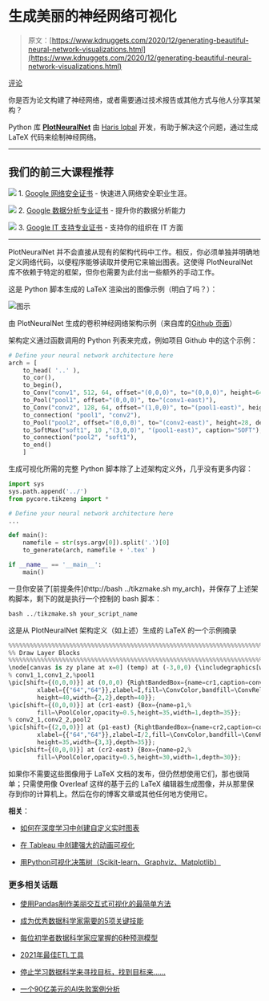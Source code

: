 # 生成美丽的神经网络可视化

> 原文：[https://www.kdnuggets.com/2020/12/generating-beautiful-neural-network-visualizations.html](https://www.kdnuggets.com/2020/12/generating-beautiful-neural-network-visualizations.html)

[评论](#comments)

你是否为论文构建了神经网络，或者需要通过技术报告或其他方式与他人分享其架构？

Python 库 **[PlotNeuralNet](https://github.com/HarisIqbal88/PlotNeuralNet)** 由 [Haris Iqbal](https://github.com/HarisIqbal88) 开发，有助于解决这个问题，通过生成 LaTeX 代码来绘制神经网络。

* * *

## 我们的前三大课程推荐

![](../Images/0244c01ba9267c002ef39d4907e0b8fb.png) 1\. [Google 网络安全证书](https://www.kdnuggets.com/google-cybersecurity) - 快速进入网络安全职业生涯。

![](../Images/e225c49c3c91745821c8c0368bf04711.png) 2\. [Google 数据分析专业证书](https://www.kdnuggets.com/google-data-analytics) - 提升你的数据分析能力

![](../Images/0244c01ba9267c002ef39d4907e0b8fb.png) 3\. [Google IT 支持专业证书](https://www.kdnuggets.com/google-itsupport) - 支持你的组织在 IT 方面

* * *

PlotNeuralNet 并不会直接从现有的架构代码中工作。相反，你必须单独并明确地定义网络代码，以便程序能够读取并使用它来输出图表。这使得 PlotNeuralNet 库不依赖于特定的框架，但你也需要为此付出一些额外的手动工作。

这是 Python 脚本生成的 LaTeX 渲染出的图像示例（明白了吗？）：

![图示](../Images/c87f54f6fc31e62368cf3e8dd3bb436d.png)

由 PlotNeuralNet 生成的卷积神经网络架构示例（来自库的[Github 页面](https://github.com/HarisIqbal88/PlotNeuralNet)）

架构定义通过函数调用的 Python 列表来完成，例如项目 Github 中的这个示例：

```py
# Define your neural network architecture here
arch = [
    to_head( '..' ),
    to_cor(),
    to_begin(),
    to_Conv("conv1", 512, 64, offset="(0,0,0)", to="(0,0,0)", height=64, depth=64, width=2),
    to_Pool("pool1", offset="(0,0,0)", to="(conv1-east)"),
    to_Conv("conv2", 128, 64, offset="(1,0,0)", to="(pool1-east)", height=32, depth=32, width=2),
    to_connection( "pool1", "conv2"),
    to_Pool("pool2", offset="(0,0,0)", to="(conv2-east)", height=28, depth=28, width=1),
    to_SoftMax("soft1", 10 ,"(3,0,0)", "(pool1-east)", caption="SOFT"),
    to_connection("pool2", "soft1"),
    to_end()
    ]
```

生成可视化所需的完整 Python 脚本除了上述架构定义外，几乎没有更多内容：

```py
import sys
sys.path.append('../')
from pycore.tikzeng import *

# Define your neural network architecture here
...

def main():
    namefile = str(sys.argv[0]).split('.')[0]
    to_generate(arch, namefile + '.tex' )

if __name__ == '__main__':
    main()
```

一旦你安装了[前提条件](http://bash ../tikzmake.sh my_arch)，并保存了上述架构脚本，剩下的就是执行一个控制的 bash 脚本：

```py
bash ../tikzmake.sh your_script_name
```

这是从 PlotNeuralNet 架构定义（如上述）生成的 LaTeX 的一个示例摘录

```py
%%%%%%%%%%%%%%%%%%%%%%%%%%%%%%%%%%%%%%%%%%%%%%%%%%%%%%%%%%%%%%%%%%%%%%%%%%%%%%%%%%%%%%%%
%% Draw Layer Blocks
%%%%%%%%%%%%%%%%%%%%%%%%%%%%%%%%%%%%%%%%%%%%%%%%%%%%%%%%%%%%%%%%%%%%%%%%%%%%%%%%%%%%%%%%
\node[canvas is zy plane at x=0] (temp) at (-3,0,0) {\includegraphics[width=8cm,height=8cm]{cats.jpg}};
% conv1_1,conv1_2,%pool1
\pic[shift={(0,0,0)}] at (0,0,0) {RightBandedBox={name=cr1,caption=conv1,%
        xlabel={{"64","64"}},zlabel=I,fill=\ConvColor,bandfill=\ConvReluColor,%
        height=40,width={2,2},depth=40}};
\pic[shift={(0,0,0)}] at (cr1-east) {Box={name=p1,%
        fill=\PoolColor,opacity=0.5,height=35,width=1,depth=35}};
% conv2_1,conv2_2,pool2
\pic[shift={(2,0,0)}] at (p1-east) {RightBandedBox={name=cr2,caption=conv2,%
        xlabel={{"64","64"}},zlabel=I/2,fill=\ConvColor,bandfill=\ConvReluColor,%
        height=35,width={3,3},depth=35}};
\pic[shift={(0,0,0)}] at (cr2-east) {Box={name=p2,%
        fill=\PoolColor,opacity=0.5,height=30,width=1,depth=30}};
```

如果你不需要这些图像用于 LaTeX 文档的发布，但仍然想使用它们，那也很简单；只需使用像 Overleaf 这样的基于云的 LaTeX 编辑器生成图像，并从那里保存到你的计算机上。然后在你的博客文章或其他任何地方使用它。

**相关**：

+   [如何在深度学习中创建自定义实时图表](/2020/12/create-custom-real-time-plots-deep-learning.html)

+   [在 Tableau 中创建强大的动画可视化](/2020/09/creating-powerful-animated-visualizations-tableau.html)

+   [用Python可视化决策树（Scikit-learn、Graphviz、Matplotlib）](/2020/04/visualizing-decision-trees-python.html)

### 更多相关话题

+   [使用Pandas制作美丽交互式可视化的最简单方法](https://www.kdnuggets.com/2021/12/easiest-way-make-beautiful-interactive-visualizations-pandas.html)

+   [成为优秀数据科学家需要的5项关键技能](https://www.kdnuggets.com/2021/12/5-key-skills-needed-become-great-data-scientist.html)

+   [每位初学者数据科学家应掌握的6种预测模型](https://www.kdnuggets.com/2021/12/6-predictive-models-every-beginner-data-scientist-master.html)

+   [2021年最佳ETL工具](https://www.kdnuggets.com/2021/12/mozart-best-etl-tools-2021.html)

+   [停止学习数据科学来寻找目标，找到目标来……](https://www.kdnuggets.com/2021/12/stop-learning-data-science-find-purpose.html)

+   [一个90亿美元的AI失败案例分析](https://www.kdnuggets.com/2021/12/9b-ai-failure-examined.html)
